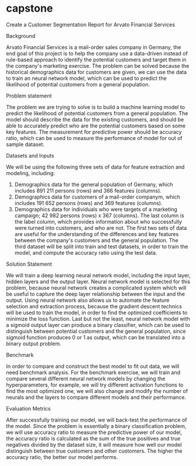 # capstone
Create a Customer Segmentation Report for Arvato Financial Services

Background

Arvato Financial Services is a mail-order sales company in Germany, the end goal of this project is to help the company use a data-driven instead of rule-based approach to identify the potential customers and target them in the company's marketing exercise. 
The problem can be solved because the historical demographics data for customers are given, we can use the data to train an neural network model, which can be used to predict the likelihood of potential customers from a general population. 

Problem statement

The problem we are trying to solve is to build a machine learning model to predict the likelihood of potential customers from a general population. The model should describe the data for the existing customers, and should be able to accurately predict who are the potential customers based on some key features. The measurement for predictive power should be accuracy ratio, which can be used to measure the performance of model for out of sample dataset.

Datasets and Inputs

We will be using the following three sets of data for feature extraction and modeling, including:
1. Demographics data for the general population of Germany, which includes 891 211 persons (rows) and 366 features (columns).
2. Demographics data for customers of a mail-order companym, which includes 191 652 persons (rows) and 369 features (columns).
3. Demographics data for individuals who were targets of a marketing campaign; 42 982 persons (rows) x 367 (columns). The last column is the label column, which provides information about who successfully were turned into customers, and who are not. 
The first two sets of data are useful for the understanding of the differences and key features between the company's customers and the general population. The third dataset will be split into train and test datasets, in order to train the model, and compute the accuracy ratio using the test data. 

Solution Statement

We will train a deep learning neural network model, including the input layer, hidden layers and the output layer. Neural network model is selected for this problem, because neural network creates a complicated system which will be useful to capture the deep layer relationship between the input and the output. Using neural network also allows us to automate the feature selection and extraction process, because the gradient descent technics will be used to train the model, in order to find the optimized coefficients to minimize the loss function. Last but not the least, neural network model with a sigmoid output layer can produce a binary classifier, which can be used to distinguish between potential customers and the general population, since sigmoid function produces 0 or 1 as output, which can be translated into a binary output problem.

Benchmark

In order to compare and construct the best model to fit out data, we will need benchmark analysis. For the benchmark exercise, we will train and compare several different neural network models by changing the hyperparameters, for example, we will try different activation functions to find the most optimized one, we will also change and modify the number of neurals and the layers to compare different models and their performance. 

Evaluation Metrics

After successfully training our model, we will back-test the performance of the model. Since the problem is essentially a binary classification problem, we will use accuracy ratio to measure the predictive power of our model, the accuracy ratio is calculated as the sum of the true positives and true negatives divided by the dataset size, it will measure how well our model distinguish between true customers and other customers. The higher the accuracy ratio, the better our model performs. 




